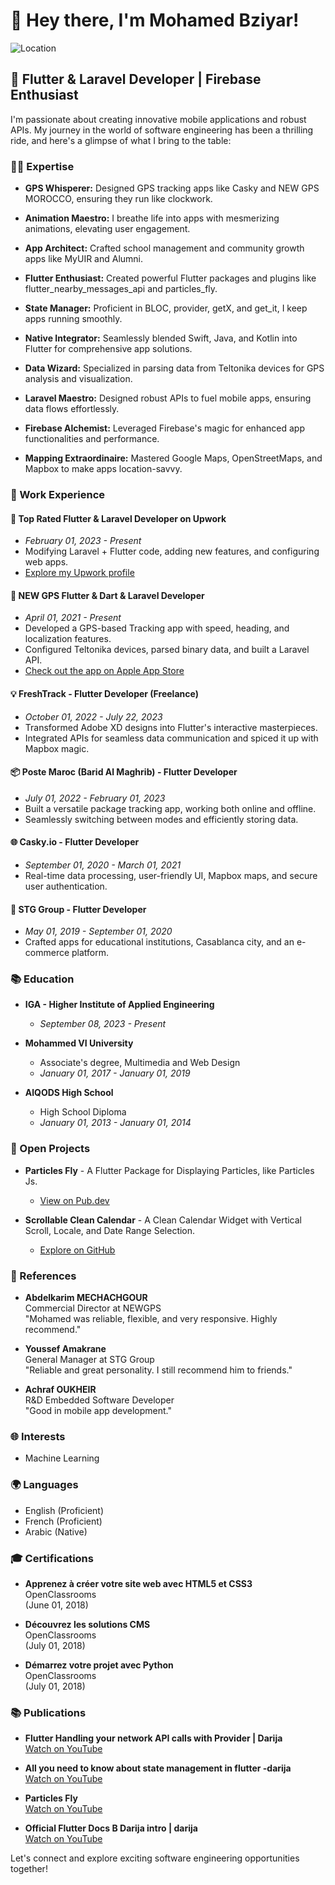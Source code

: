 # 👋 Hey there, I'm Mohamed Bziyar!

![Location](https://img.shields.io/static/v1?label=Location&message=Casablanca,%20Morocco&color=blue)

## 💼 Flutter & Laravel Developer | Firebase Enthusiast

I'm passionate about creating innovative mobile applications and robust APIs. My journey in the world of software engineering has been a thrilling ride, and here's a glimpse of what I bring to the table:

### 👨‍💻 Expertise

- **GPS Whisperer:** Designed GPS tracking apps like Casky and NEW GPS MOROCCO, ensuring they run like clockwork.

- **Animation Maestro:** I breathe life into apps with mesmerizing animations, elevating user engagement.

- **App Architect:** Crafted school management and community growth apps like MyUIR and Alumni.

- **Flutter Enthusiast:** Created powerful Flutter packages and plugins like flutter_nearby_messages_api and particles_fly.

- **State Manager:** Proficient in BLOC, provider, getX, and get_it, I keep apps running smoothly.

- **Native Integrator:** Seamlessly blended Swift, Java, and Kotlin into Flutter for comprehensive app solutions.

- **Data Wizard:** Specialized in parsing data from Teltonika devices for GPS analysis and visualization.

- **Laravel Maestro:** Designed robust APIs to fuel mobile apps, ensuring data flows effortlessly.

- **Firebase Alchemist:** Leveraged Firebase's magic for enhanced app functionalities and performance.

- **Mapping Extraordinaire:** Mastered Google Maps, OpenStreetMaps, and Mapbox to make apps location-savvy.

### 💼 Work Experience

#### 🌟 Top Rated Flutter & Laravel Developer on Upwork
- *February 01, 2023 - Present*
- Modifying Laravel + Flutter code, adding new features, and configuring web apps.
- [Explore my Upwork profile](https://www.upwork.com/freelancers/nextsimo)

#### 🚀 NEW GPS Flutter & Dart & Laravel Developer
- *April 01, 2021 - Present*
- Developed a GPS-based Tracking app with speed, heading, and localization features.
- Configured Teltonika devices, parsed binary data, and built a Laravel API.
- [Check out the app on Apple App Store](https://apps.apple.com/ma/app/new-gps/id1558685492)

#### 💡 FreshTrack - Flutter Developer (Freelance)
- *October 01, 2022 - July 22, 2023*
- Transformed Adobe XD designs into Flutter's interactive masterpieces.
- Integrated APIs for seamless data communication and spiced it up with Mapbox magic.

#### 📦 Poste Maroc (Barid Al Maghrib) - Flutter Developer
- *July 01, 2022 - February 01, 2023*
- Built a versatile package tracking app, working both online and offline.
- Seamlessly switching between modes and efficiently storing data.

#### 🌐 Casky.io - Flutter Developer
- *September 01, 2020 - March 01, 2021*
- Real-time data processing, user-friendly UI, Mapbox maps, and secure user authentication.

#### 📱 STG Group - Flutter Developer
- *May 01, 2019 - September 01, 2020*
- Crafted apps for educational institutions, Casablanca city, and an e-commerce platform.

### 📚 Education

- **IGA - Higher Institute of Applied Engineering**
  - *September 08, 2023 - Present*

- **Mohammed VI University**
  - Associate's degree, Multimedia and Web Design
  - *January 01, 2017 - January 01, 2019*

- **AlQODS High School**
  - High School Diploma
  - *January 01, 2013 - January 01, 2014*

### 🚀 Open Projects

- **Particles Fly** - A Flutter Package for Displaying Particles, like Particles Js.
  - [View on Pub.dev](https://pub.dev/packages/particles_fly)

- **Scrollable Clean Calendar** - A Clean Calendar Widget with Vertical Scroll, Locale, and Date Range Selection.
  - [Explore on GitHub](https://github.com/nextsimo/scrollable_clean_calendar/tree/master)

### 📢 References

- **Abdelkarim MECHACHGOUR**  
  Commercial Director at NEWGPS  
  "Mohamed was reliable, flexible, and very responsive. Highly recommend."

- **Youssef Amakrane**  
  General Manager at STG Group  
  "Reliable and great personality. I still recommend him to friends."

- **Achraf OUKHEIR**  
  R&D Embedded Software Developer  
  "Good in mobile app development."

### 🌐 Interests

- Machine Learning

### 🌍 Languages

- English (Proficient)
- French (Proficient)
- Arabic (Native)

### 🎓 Certifications

- **Apprenez à créer votre site web avec HTML5 et CSS3**  
  OpenClassrooms  
  (June 01, 2018)

- **Découvrez les solutions CMS**  
  OpenClassrooms  
  (July 01, 2018)

- **Démarrez votre projet avec Python**  
  OpenClassrooms  
  (July 01, 2018)

### 📚 Publications

- **Flutter Handling your network API calls with Provider | Darija**  
  [Watch on YouTube](https://www.youtube.com/watch?v=S-4RHa7K-DY)

- **All you need to know about state management in flutter -darija**  
  [Watch on YouTube](https://youtu.be/cn_XkGmvb_o)

- **Particles Fly**  
  [Watch on YouTube](https://www.youtube.com/shorts/0B3WuV9m8_s?feature=share)

- **Official Flutter Docs B Darija intro | darija**  
  [Watch on YouTube](https://youtu.be/0cG53vMDwqk)

Let's connect and explore exciting software engineering opportunities together!
